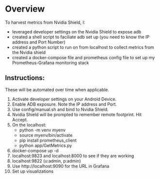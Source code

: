# Overview 
To harvest metrics from Nvidia Shield, I:
- leveraged developer settings on the Nvidia Shield to expose adb
- created a shell script to faciliate adb set up (you need to know the IP address and Port Number) 
- created a python script to run on from localhost to collect metrics from the Nvidia shield
- created a docker-compose file and prometheus config file to set up my Prometheus-Grafana monitoring stack

## Instructions:
These will be automated over time when applicable. 
1. Activate developer settings on your Android Device.
2. Enable ADB exposure. Note the IP address and Port. 
3. Use config/manual.sh and bind to Nvidia Shield. 
4. Nvidia Shield will be prompted to remember remote footprint. Hit Accept. 
5. On the localhost:
    - python -m venv myenv
    - source myenv/bin/activate 
    - pip install prometheus_client
    - python app/GetMetrics.py 
6. docker-compose up -d
7. localhost:9823 and localhost:8000 to see if they are working 
8. localhost:9822 (u:admin, p:admin)
9. Use http://localhost:9090 for the URL in Grafana 
10. Set up visualizations 
